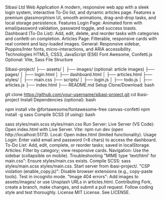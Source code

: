 Sibasi Ltd Web Application
A modern, responsive web app with a sleek login system, interactive To-Do list, and dynamic articles page. Features a premium glassmorphism UI, smooth animations, drag-and-drop tasks, and local storage persistence.
Features
Login Page: Animated form with email/password validation, password toggle, and success toasts.
Dashboard (To-Do List): Add, edit, delete, and reorder tasks with categories and confetti on completion.
Articles Page: Filterable, responsive cards with real content and lazy-loaded images.
General: Responsive sidebar, Poppins/Inter fonts, micro-interactions, and ARIA accessibility.
Technologies
HTML5, CSS3, JavaScript (ES6)
Font Awesome, Confetti.js
Optional: Vite, Sass
File Structure

Sibasi-project/
├── assets/
│   ├── images/ (optional: article images)
├── pages/
│   ├── login.html
│   ├── dashboard.html
│   ├── articles.html
├── styles/
│   ├── main.css
├── scripts/
│   ├── login.js
│   ├── todo.js
│   ├── articles.js
├── index.html
├── README.md
Setup
Clone/Download:
bash

git clone https://github.com/your-username/sibasi-project.git
cd ibasi-project
Install Dependencies (optional):
bash

npm install vite @fortawesome/fontawesome-free canvas-confetti
npm install -g sass
Compile SCSS (if using):
bash

sass styles/main.scss styles/main.css
Run Server:
Live Server (VS Code): Open index.html with Live Server.
Vite: npm run dev (open http://localhost:5173).
Local: Open index.html (limited functionality).
Usage
Login: Enter valid email and password (>8 chars) to access the dashboard.
To-Do List: Add, edit, complete, or reorder tasks; saved in localStorage.
Articles: Filter by category; view responsive cards.
Navigation: Use the sidebar (collapsible on mobile).
Troubleshooting
"MIME type 'text/html' for main.css":
Ensure styles/main.css exists.
Compile SCSS: sass styles/main.scss styles/main.css.
Start server from ibasi-project/.
"CSP violation (enable_copy.js)":
Disable browser extensions (e.g., copy-paste tools).
Test in incognito mode.
"Image 404 errors":
Add images to assets/images/ or use Unsplash URLs in articles.html.
Contributing
Fork, create a branch, make changes, and submit a pull request. Follow coding style and test thoroughly.
License
MIT License. See LICENSE.

